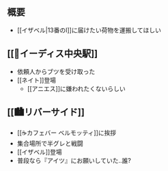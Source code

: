 ## 概要

- [[イザベル|13番のI]]に届けたい荷物を運搬してほしい

## [[🚉イーディス中央駅]]

- 依頼人からブツを受け取った
- [[ネイト]]登場
	- [[アニエス]]に嫌われたくないらしい

## [[🏙️リバーサイド]]

- [[☕カフェバー ベルモッティ]]に挨拶
- 集合場所で半グレと戦闘
- [[イザベル]]登場
- 普段なら『アイツ』にお願いしていた..誰?